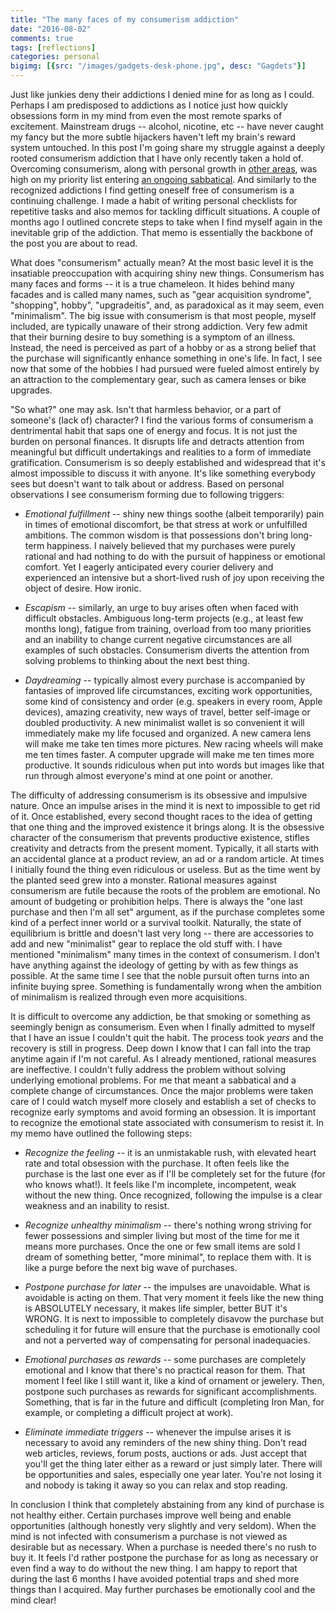 ```yaml
---
title: "The many faces of my consumerism addiction"
date: "2016-08-02"
comments: true
tags: [reflections]
categories: personal
bigimg: [{src: "/images/gadgets-desk-phone.jpg", desc: "Gagdets"}]
---
```


Just like junkies deny their addictions I denied mine for as long as I could. Perhaps I am predisposed to addictions as I notice just how quickly obsessions form in my mind from even the most remote sparks of excitement. Mainstream drugs -- alcohol, nicotine, etc -- have never caught my fancy but the more subtle hijackers haven't left my brain's reward system untouched. In this post I'm going share my struggle against a deeply rooted consumerism addiction that I have only recently taken a hold of. Overcoming consumerism, along with personal growth in [other areas](/blog/2016/07/23/farewell-bmw-f800gs-adventure/), was high on my priority list entering [an ongoing sabbatical](/blog/2015/06/16/why-i-have-quit-an-awesome-job/). And similarly to the recognized addictions I find getting oneself free of consumerism is a continuing challenge. I made a habit of writing personal checklists for repetitive tasks and also memos for tackling difficult situations. A couple of months ago I outlined concrete steps to take when I find myself again in the inevitable grip of the addiction. That memo is essentially the backbone of the post you are about to read.

What does "consumerism" actually mean? At the most basic level it is the insatiable preoccupation with acquiring shiny new things. Consumerism has many faces and forms -- it is a true chameleon. It hides behind many facades and is called many names, such as "gear acquisition syndrome", "shopping", hobby", "upgradeitis", and, as paradoxical as it may seem, even "minimalism". The big issue with consumerism is that most people, myself included, are typically unaware of their strong addiction. Very few admit that their burning desire to buy something is a symptom of an illness. Instead, the need is perceived as part of a hobby or as a strong belief that the purchase will significantly enhance something in one's life. In fact, I see now that some of the hobbies I had pursued were fueled almost entirely by an attraction to the complementary gear, such as camera lenses or bike upgrades.

"So what?" one may ask. Isn't that harmless behavior, or a part of someone's (lack of) character? I find the various forms of consumerism a dentrimental habit that saps one of energy and focus. It is not just the burden on personal finances. It disrupts life and detracts attention from meaningful but difficult undertakings and realities to a form of immediate gratification. Consumerism is so deeply established and widespread that it's almost impossible to discuss it with anyone. It's like something everybody sees but doesn't want to talk about or address. Based on personal observations I see consumerism forming due to following triggers:

 * *Emotional fulfillment* -- shiny new things soothe (albeit temporarily) pain in times of emotional discomfort, be that stress at work or unfulfilled ambitions. The common wisdom is that possessions don't bring long-term happiness. I naively believed that my purchases were purely rational and had nothing to do with the pursuit of happiness or emotional comfort. Yet I eagerly anticipated every courier delivery and experienced an intensive but a short-lived rush of joy upon receiving the object of desire. How ironic.

 * *Escapism* -- similarly, an urge to buy arises often when faced with difficult obstacles. Ambiguous long-term projects (e.g., at least few months long), fatigue from training, overload from too many priorities and an inability to change current negative circumstances are all examples of such obstacles. Consumerism diverts the attention from solving problems to thinking about the next best thing.

 * *Daydreaming* -- typically almost every purchase is accompanied by fantasies of improved life circumstances, exciting work opportunities, some kind of consistency and order (e.g. speakers in every room, Apple devices), amazing creativity, new ways of travel, better self-image or doubled productivity. A new minimalist wallet is so convenient it will immediately make my life focused and organized. A new camera lens will make me take ten times more pictures. New racing wheels will make me ten times faster. A computer upgrade will make me ten times more productive. It sounds ridiculous when put into words but images like that run through almost everyone's mind at one point or another.

The difficulty of addressing consumerism is its obsessive and impulsive nature. Once an impulse arises in the mind it is next to impossible to get rid of it. Once established, every second thought races to the idea of getting that one thing and the improved existence it brings along. It is the obsessive character of the consumerism that prevents productive existence, stifles creativity and detracts from the present moment. Typically, it all starts with an accidental glance at a product review, an ad or a random article. At times I initially found the thing even ridiculous or useless. But as the time went by the planted seed grew into a monster. Rational measures against consumerism are futile because the roots of the problem are emotional. No amount of budgeting or prohibition helps. There is always the "one last purchase and then I'm all set" argument, as if the purchase completes some kind of a perfect inner world or a survival toolkit. Naturally, the state of equilibrium is brittle and doesn't last very long -- there are accessories to add and new "minimalist" gear to replace the old stuff with. I have mentioned "minimalism" many times in the context of consumerism. I don't have anything against the ideology of getting by with as few things as possible. At the same time I see that the noble pursuit often turns into an infinite buying spree. Something is fundamentally wrong when the ambition of minimalism is realized through even more acquisitions.

It is difficult to overcome any addiction, be that smoking or something as seemingly benign as consumerism. Even when I finally admitted to myself that I have an issue I couldn't quit the habit. The process took *years* and the recovery is still in progress. Deep down I know that I can fall into the trap anytime again if I'm not careful. As I already mentioned, rational measures are ineffective. I couldn't fully address the problem without solving underlying emotional problems. For me that meant a sabbatical and a complete change of circumstances. Once the major problems were taken care of I could watch myself more closely and establish a set of checks to recognize early symptoms and avoid forming an obsession. It is important to recognize the emotional state associated with consumerism to resist it. In my memo have outlined the following steps:

 * *Recognize the feeling* -- it is an unmistakable rush, with elevated heart rate and total obsession with the purchase. It often feels like the purchase is the last one ever as if I'll be completely set for the future (for who knows what!). It feels like I'm incomplete, incompetent, weak without the new thing. Once recognized, following the impulse is a clear weakness and an inability to resist.

 * *Recognize unhealthy minimalism* -- there's nothing wrong striving for fewer possessions and simpler living but most of the time for me it means more purchases. Once the one or few small items are sold I dream of something better, "more minimal", to replace them with. It is like a purge before the next big wave of purchases.

 * *Postpone purchase for later* -- the impulses are unavoidable. What is avoidable is acting on them. That very moment it feels like the new thing is ABSOLUTELY necessary, it makes life simpler, better BUT it's WRONG. It is next to impossible to completely disavow the purchase but scheduling it for future will ensure that the purchase is emotionally cool and not a perverted way of compensating for personal inadequacies.

 * *Emotional purchases as rewards* -- some purchases are completely emotional and I know that there's no practical reason for them. That moment I feel like I still want it, like a kind of ornament or jewelery. Then, postpone such purchases as rewards for significant accomplishments. Something, that is far in the future and difficult (completing Iron Man, for example, or completing a difficult project at work).

 * *Eliminate immediate triggers* -- whenever the impulse arises it is necessary to avoid any reminders of the new shiny thing. Don't read web articles, reviews, forum posts, auctions or ads. Just accept that you'll get the thing later either as a reward or just simply later. There will be opportunities and sales, especially one year later. You're not losing it and nobody is taking it away so you can relax and stop reading.

In conclusion I think that completely abstaining from any kind of purchase is not healthy either. Certain purchases improve well being and enable opportunities (although honestly very slightly and very seldom). When the mind is not infected with consumerism a purchase is not viewed as desirable but as necessary. When a purchase is needed there's no rush to buy it. It feels I'd rather postpone the purchase for as long as necessary or even find a way to do without the new thing. I am happy to report that during the last 6 months I have avoided potential traps and shed more things than I acquired. May further purchases be emotionally cool and the mind clear!